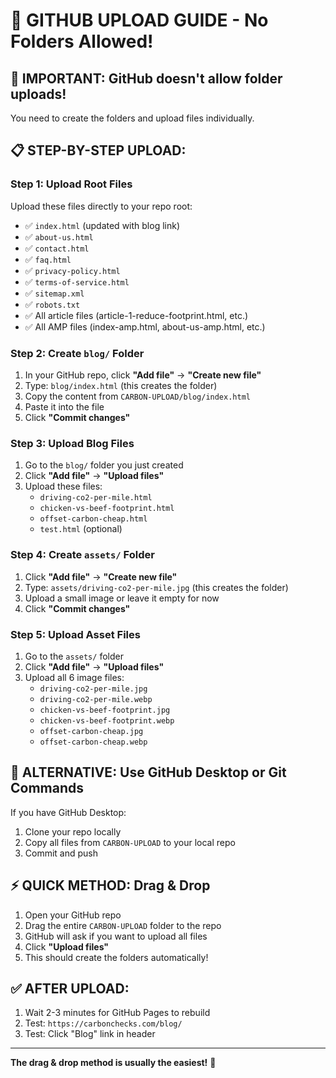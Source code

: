 # 📁 GITHUB UPLOAD GUIDE - No Folders Allowed!

## **🚨 IMPORTANT: GitHub doesn't allow folder uploads!**

You need to create the folders and upload files individually.

## **📋 STEP-BY-STEP UPLOAD:**

### **Step 1: Upload Root Files**
Upload these files directly to your repo root:
- ✅ `index.html` (updated with blog link)
- ✅ `about-us.html`
- ✅ `contact.html`
- ✅ `faq.html`
- ✅ `privacy-policy.html`
- ✅ `terms-of-service.html`
- ✅ `sitemap.xml`
- ✅ `robots.txt`
- ✅ All article files (article-1-reduce-footprint.html, etc.)
- ✅ All AMP files (index-amp.html, about-us-amp.html, etc.)

### **Step 2: Create `blog/` Folder**
1. In your GitHub repo, click **"Add file"** → **"Create new file"**
2. Type: `blog/index.html` (this creates the folder)
3. Copy the content from `CARBON-UPLOAD/blog/index.html`
4. Paste it into the file
5. Click **"Commit changes"**

### **Step 3: Upload Blog Files**
1. Go to the `blog/` folder you just created
2. Click **"Add file"** → **"Upload files"**
3. Upload these files:
   - `driving-co2-per-mile.html`
   - `chicken-vs-beef-footprint.html`
   - `offset-carbon-cheap.html`
   - `test.html` (optional)

### **Step 4: Create `assets/` Folder**
1. Click **"Add file"** → **"Create new file"**
2. Type: `assets/driving-co2-per-mile.jpg` (this creates the folder)
3. Upload a small image or leave it empty for now
4. Click **"Commit changes"**

### **Step 5: Upload Asset Files**
1. Go to the `assets/` folder
2. Click **"Add file"** → **"Upload files"**
3. Upload all 6 image files:
   - `driving-co2-per-mile.jpg`
   - `driving-co2-per-mile.webp`
   - `chicken-vs-beef-footprint.jpg`
   - `chicken-vs-beef-footprint.webp`
   - `offset-carbon-cheap.jpg`
   - `offset-carbon-cheap.webp`

## **🎯 ALTERNATIVE: Use GitHub Desktop or Git Commands**

If you have GitHub Desktop:
1. Clone your repo locally
2. Copy all files from `CARBON-UPLOAD` to your local repo
3. Commit and push

## **⚡ QUICK METHOD: Drag & Drop**

1. Open your GitHub repo
2. Drag the entire `CARBON-UPLOAD` folder to the repo
3. GitHub will ask if you want to upload all files
4. Click **"Upload files"**
5. This should create the folders automatically!

## **✅ AFTER UPLOAD:**
1. Wait 2-3 minutes for GitHub Pages to rebuild
2. Test: `https://carbonchecks.com/blog/`
3. Test: Click "Blog" link in header

---
**The drag & drop method is usually the easiest!** 🚀
